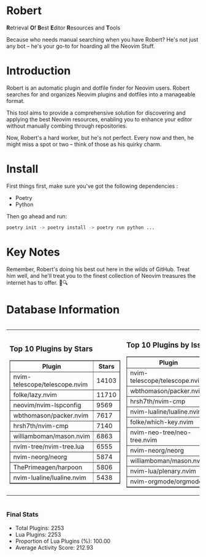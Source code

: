 # Robert

**R**etrieval
**O**f
**B**est
**E**ditor
**R**esources and
**T**ools

Because who needs manual searching when you have Robert?
He's not just any bot – he's your go-to for hoarding all the Neovim Stuff.

# Introduction
Robert is an automatic plugin and dotfile finder for Neovim users. Robert searches for and organizes Neovim plugins and dotfiles into a manageable format.

This tool aims to provide a comprehensive solution for discovering and applying the best Neovim resources, enabling you to enhance your editor without manually combing through repositories.

Now, Robert's a hard worker, but he's not perfect. Every now and then, he might miss a spot or two – think of those as his quirky charm. 

# Install
 First things first, make sure you've got the following dependencies :
  - Poetry 
  - Python 

Then go ahead and run:

```bash
poetry init -> poetry install -> poetry run python ...
```
# Key Notes

Remember, Robert's doing his best out here in the wilds of GitHub. Treat him well, and he'll treat you to the finest collection of Neovim treasures the internet has to offer. 🎩🔍


# Database Information

<div style='display:flex;flex-direction:row;justify-content:space-between;'><table><tr><td><h3>Top 10 Plugins by Stars</h3><table border="1"><tr><th>Plugin</th><th>Stars</th></tr><tr><td>nvim-telescope/telescope.nvim</td><td>14103</td></tr><tr><td>folke/lazy.nvim</td><td>11710</td></tr><tr><td>neovim/nvim-lspconfig</td><td>9569</td></tr><tr><td>wbthomason/packer.nvim</td><td>7617</td></tr><tr><td>hrsh7th/nvim-cmp</td><td>7140</td></tr><tr><td>williamboman/mason.nvim</td><td>6863</td></tr><tr><td>nvim-tree/nvim-tree.lua</td><td>6555</td></tr><tr><td>nvim-neorg/neorg</td><td>5874</td></tr><tr><td>ThePrimeagen/harpoon</td><td>5806</td></tr><tr><td>nvim-lualine/lualine.nvim</td><td>5438</td></tr></table></td><td><h3>Top 10 Plugins by Issues</h3><table border="1"><tr><th>Plugin</th><th>Issues</th></tr><tr><td>nvim-telescope/telescope.nvim</td><td>324</td></tr><tr><td>wbthomason/packer.nvim</td><td>305</td></tr><tr><td>hrsh7th/nvim-cmp</td><td>231</td></tr><tr><td>nvim-lualine/lualine.nvim</td><td>195</td></tr><tr><td>folke/which-key.nvim</td><td>190</td></tr><tr><td>nvim-neo-tree/neo-tree.nvim</td><td>180</td></tr><tr><td>nvim-neorg/neorg</td><td>165</td></tr><tr><td>williamboman/mason.nvim</td><td>159</td></tr><tr><td>nvim-lua/plenary.nvim</td><td>116</td></tr><tr><td>nvim-orgmode/orgmode</td><td>100</td></tr></table></td><td><h3>Top 10 Plugins by Forks</h3><table border="1"><tr><th>Plugin</th><th>Forks</th></tr><tr><td>neovim/nvim-lspconfig</td><td>2003</td></tr><tr><td>nvim-telescope/telescope.nvim</td><td>773</td></tr><tr><td>nvim-tree/nvim-tree.lua</td><td>596</td></tr><tr><td>nvim-lualine/lualine.nvim</td><td>447</td></tr><tr><td>hrsh7th/nvim-cmp</td><td>349</td></tr><tr><td>folke/tokyonight.nvim</td><td>347</td></tr><tr><td>ThePrimeagen/harpoon</td><td>341</td></tr><tr><td>jackMort/ChatGPT.nvim</td><td>295</td></tr><tr><td>nvimdev/lspsaga.nvim</td><td>279</td></tr><tr><td>folke/lazy.nvim</td><td>272</td></tr></table></td></tr></table></div>

### Final Stats
- Total Plugins: 2253
- Lua Plugins: 2253
- Proportion of Lua Plugins (%): 100.00
- Average Activity Score: 212.93
